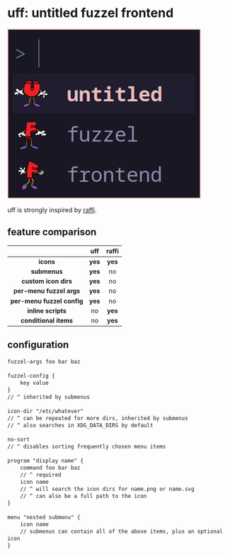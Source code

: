 # uff: untitled fuzzel frontend

![untitled fuzzel frontend](demo.png)

uff is strongly inspired by [raffi](https://github.com/chmouel/raffi/).

## feature comparison
|                            | **uff** | **raffi** |
| :------------------------: | :-----: | :-------: |
|         **icons**          | **yes** |  **yes**  |
|        **submenus**        | **yes** |    no     |
|    **custom icon dirs**    | **yes** |    no     |
|  **per-menu fuzzel args**  | **yes** |    no     |
| **per-menu fuzzel config** | **yes** |    no     |
|     **inline scripts**     |   no    |  **yes**  |
|   **conditional items**    |   no    |  **yes**  |

## configuration
```kdl
fuzzel-args foo bar baz

fuzzel-config {
    key value
}
// ^ inherited by submenus

icon-dir "/etc/whatever"
// ^ can be repeated for more dirs, inherited by submenus
// ^ also searches in XDG_DATA_DIRS by default

no-sort
// ^ disables sorting frequently chosen menu items

program "display name" {
    command foo bar baz
    // ^ required
    icon name
    // ^ will search the icon dirs for name.png or name.svg
    // ^ can also be a full path to the icon
}

menu "nested submenu" {
    icon name
    // submenus can contain all of the above items, plus an optional icon
}
```
